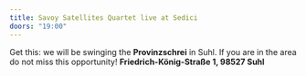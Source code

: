 ```yaml
---
title: Savoy Satellites Quartet live at Sedici
doors: "19:00"
---
```

Get this: we will be swinging the **Provinzschrei** in Suhl. If you are in the area do not miss this opportunity! **Friedrich-König-Straße 1, 98527 Suhl**